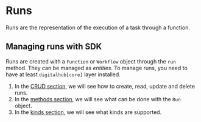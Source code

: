 # Runs

Runs are the representation of the execution of a task through a function.

## Managing runs with SDK

Runs are created with a `Function` or `Workflow` object through the `run` method. They can be managed as *entities*.
To manage runs, you need to have at least `digitalhub[core]` layer installed.

1. In the [CRUD section](./crud.md), we will see how to create, read, update and delete runs.
2. In the [methods section](./methods.md), we will see what can be done with the `Run` object.
3. In the [kinds section](./kinds.md), we will see what kinds are supported.
